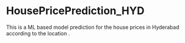 # HousePricePrediction_HYD
This is a ML based model prediction for the house prices in Hyderabad according to the location .
